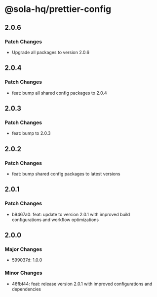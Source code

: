 # @sola-hq/prettier-config

## 2.0.6

### Patch Changes

- Upgrade all packages to version 2.0.6

## 2.0.4

### Patch Changes

- feat: bump all shared config packages to 2.0.4

## 2.0.3

### Patch Changes

- feat: bump to 2.0.3

## 2.0.2

### Patch Changes

- feat: bump shared config packages to latest versions

## 2.0.1

### Patch Changes

- b9467a0: feat: update to version 2.0.1 with improved build configurations and workflow
  optimizations

## 2.0.0

### Major Changes

- 599037d: 1.0.0

### Minor Changes

- 46fbf44: feat: release version 2.0.1 with improved configurations and dependencies
